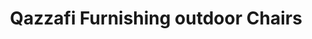 ---
title: "Qazzafi Furnishing outdoor Chairs"
url: /karachi/qazzafi-furnishing-outdoor-chairs/
shop: Möbel
---